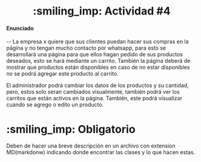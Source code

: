 <h1 align="center"> :smiling_imp: Actividad #4 </h1>

<h4>Enunciado</h4>

-- La empresa x quiere que sus clientes puedan hacer sus compras en la página y no tengan mucho contacto por whatsapp, para esto se desarrollará una página para que ellos hagan pedido de sus productos deseados, esto se hará mediante un carrito. También la página deberá de mostrar que productos están disponibles en caso de no estar disponibles no se podrá agregar este producto al carrito. 

El administrador podrá cambiar los datos de los productos y su cantidad, pero, estos solo seran cambiados visualmente, también podrá ver los carritos que están activos en la página. También, este podrá visualizar cuando se agrego o edito un producto.

<h1 align="start"> :smiling_imp: Obligatorio </h1>

Deben de hacer una breve descripción en un archivo con extension MD(markdonw) indicando donde encontrar las clases y lo que hacen estas.



